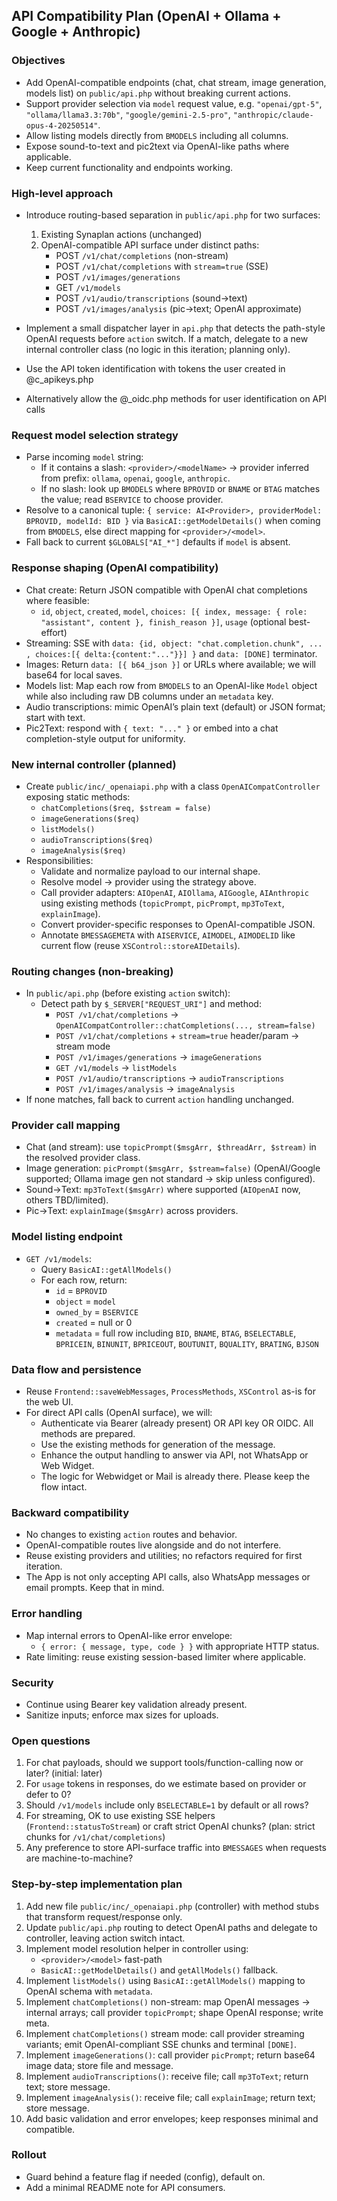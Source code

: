 ## API Compatibility Plan (OpenAI + Ollama + Google + Anthropic)

### Objectives
- Add OpenAI-compatible endpoints (chat, chat stream, image generation, models list) on `public/api.php` without breaking current actions.
- Support provider selection via `model` request value, e.g. `"openai/gpt-5"`, `"ollama/llama3.3:70b"`, `"google/gemini-2.5-pro"`, `"anthropic/claude-opus-4-20250514"`.
- Allow listing models directly from `BMODELS` including all columns.
- Expose sound-to-text and pic2text via OpenAI-like paths where applicable.
- Keep current functionality and endpoints working.

### High-level approach
- Introduce routing-based separation in `public/api.php` for two surfaces:
  1) Existing Synaplan actions (unchanged)
  2) OpenAI-compatible API surface under distinct paths:
     - POST `/v1/chat/completions` (non-stream)
     - POST `/v1/chat/completions` with `stream=true` (SSE)
     - POST `/v1/images/generations`
     - GET `/v1/models`
     - POST `/v1/audio/transcriptions` (sound→text)
     - POST `/v1/images/analysis` (pic→text; OpenAI approximate)

- Implement a small dispatcher layer in `api.php` that detects the path-style OpenAI requests before `action` switch. If a match, delegate to a new internal controller class (no logic in this iteration; planning only).
- Use the API token identification with tokens the user created in @c_apikeys.php
- Alternatively allow the @_oidc.php methods for user identification on API calls

### Request model selection strategy
- Parse incoming `model` string:
  - If it contains a slash: `<provider>/<modelName>` → provider inferred from prefix: `ollama`, `openai`, `google`, `anthropic`.
  - If no slash: look up `BMODELS` where `BPROVID` or `BNAME` or `BTAG` matches the value; read `BSERVICE` to choose provider.
- Resolve to a canonical tuple: `{ service: AI<Provider>, providerModel: BPROVID, modelId: BID }` via `BasicAI::getModelDetails()` when coming from `BMODELS`, else direct mapping for `<provider>/<model>`.
- Fall back to current `$GLOBALS["AI_*"]` defaults if `model` is absent.

### Response shaping (OpenAI compatibility)
- Chat create: Return JSON compatible with OpenAI chat completions where feasible:
  - `id`, `object`, `created`, `model`, `choices: [{ index, message: { role: "assistant", content }, finish_reason }]`, `usage` (optional best-effort)
- Streaming: SSE with `data: {id, object: "chat.completion.chunk", ... , choices:[{ delta:{content:"..."}}] }` and `data: [DONE]` terminator.
- Images: Return `data: [{ b64_json }]` or URLs where available; we will base64 for local saves.
- Models list: Map each row from `BMODELS` to an OpenAI-like `Model` object while also including raw DB columns under an `metadata` key.
- Audio transcriptions: mimic OpenAI’s plain text (default) or JSON format; start with text.
- Pic2Text: respond with `{ text: "..." }` or embed into a chat completion-style output for uniformity.

### New internal controller (planned)
- Create `public/inc/_openaiapi.php` with a class `OpenAICompatController` exposing static methods:
  - `chatCompletions($req, $stream = false)`
  - `imageGenerations($req)`
  - `listModels()`
  - `audioTranscriptions($req)`
  - `imageAnalysis($req)`
- Responsibilities:
  - Validate and normalize payload to our internal shape.
  - Resolve model → provider using the strategy above.
  - Call provider adapters: `AIOpenAI`, `AIOllama`, `AIGoogle`, `AIAnthropic` using existing methods (`topicPrompt`, `picPrompt`, `mp3ToText`, `explainImage`).
  - Convert provider-specific responses to OpenAI-compatible JSON.
  - Annotate `BMESSAGEMETA` with `AISERVICE`, `AIMODEL`, `AIMODELID` like current flow (reuse `XSControl::storeAIDetails`).

### Routing changes (non-breaking)
- In `public/api.php` (before existing `action` switch):
  - Detect path by `$_SERVER["REQUEST_URI"]` and method:
    - `POST /v1/chat/completions` → `OpenAICompatController::chatCompletions(..., stream=false)`
    - `POST /v1/chat/completions` + `stream=true` header/param → stream mode
    - `POST /v1/images/generations` → `imageGenerations`
    - `GET /v1/models` → `listModels`
    - `POST /v1/audio/transcriptions` → `audioTranscriptions`
    - `POST /v1/images/analysis` → `imageAnalysis`
- If none matches, fall back to current `action` handling unchanged.

### Provider call mapping
- Chat (and stream): use `topicPrompt($msgArr, $threadArr, $stream)` in the resolved provider class.
- Image generation: `picPrompt($msgArr, $stream=false)` (OpenAI/Google supported; Ollama image gen not standard → skip unless configured).
- Sound→Text: `mp3ToText($msgArr)` where supported (`AIOpenAI` now, others TBD/limited).
- Pic→Text: `explainImage($msgArr)` across providers.

### Model listing endpoint
- `GET /v1/models`:
  - Query `BasicAI::getAllModels()`
  - For each row, return:
    - `id` = `BPROVID`
    - `object` = `model`
    - `owned_by` = `BSERVICE`
    - `created` = null or 0
    - `metadata` = full row including `BID`, `BNAME`, `BTAG`, `BSELECTABLE`, `BPRICEIN`, `BINUNIT`, `BPRICEOUT`, `BOUTUNIT`, `BQUALITY`, `BRATING`, `BJSON`

### Data flow and persistence
- Reuse `Frontend::saveWebMessages`, `ProcessMethods`, `XSControl` as-is for the web UI.
- For direct API calls (OpenAI surface), we will:
  - Authenticate via Bearer (already present) OR API key OR OIDC. All methods are prepared.
  - Use the existing methods for generation of the message.
  - Enhance the output handling to answer via API, not WhatsApp or Web Widget.
  - The logic for Webwidget or Mail is already there. Please keep the flow intact.

### Backward compatibility
- No changes to existing `action` routes and behavior.
- OpenAI-compatible routes live alongside and do not interfere.
- Reuse existing providers and utilities; no refactors required for first iteration.
- The App is not only accepting API calls, also WhatsApp messages or email prompts. Keep that in mind.

### Error handling
- Map internal errors to OpenAI-like error envelope:
  - `{ error: { message, type, code } }` with appropriate HTTP status.
- Rate limiting: reuse existing session-based limiter where applicable.

### Security
- Continue using Bearer key validation already present.
- Sanitize inputs; enforce max sizes for uploads.

### Open questions
1) For chat payloads, should we support tools/function-calling now or later? (initial: later)
2) For `usage` tokens in responses, do we estimate based on provider or defer to 0?
3) Should `/v1/models` include only `BSELECTABLE=1` by default or all rows?
4) For streaming, OK to use existing SSE helpers (`Frontend::statusToStream`) or craft strict OpenAI chunks? (plan: strict chunks for `/v1/chat/completions`)
5) Any preference to store API-surface traffic into `BMESSAGES` when requests are machine-to-machine?

### Step-by-step implementation plan
1) Add new file `public/inc/_openaiapi.php` (controller) with method stubs that transform request/response only.
2) Update `public/api.php` routing to detect OpenAI paths and delegate to controller, leaving action switch intact.
3) Implement model resolution helper in controller using:
   - `<provider>/<model>` fast-path
   - `BasicAI::getModelDetails()` and `getAllModels()` fallback.
4) Implement `listModels()` using `BasicAI::getAllModels()` mapping to OpenAI schema with `metadata`.
5) Implement `chatCompletions()` non-stream: map OpenAI messages → internal arrays; call provider `topicPrompt`; shape OpenAI response; write meta.
6) Implement `chatCompletions()` stream mode: call provider streaming variants; emit OpenAI-compliant SSE chunks and terminal `[DONE]`.
7) Implement `imageGenerations()`: call provider `picPrompt`; return base64 image data; store file and message.
8) Implement `audioTranscriptions()`: receive file; call `mp3ToText`; return text; store message.
9) Implement `imageAnalysis()`: receive file; call `explainImage`; return text; store message.
10) Add basic validation and error envelopes; keep responses minimal and compatible.

### Rollout
- Guard behind a feature flag if needed (config), default on.
- Add a minimal README note for API consumers.
